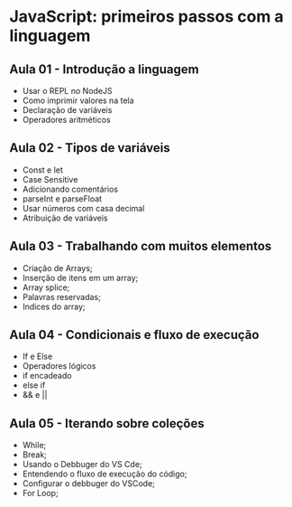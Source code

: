# JavaScript: primeiros passos com a linguagem

## Aula 01 - Introdução a linguagem

- Usar o REPL no NodeJS
- Como imprimir valores na tela
- Declaração de variáveis
- Operadores aritméticos

## Aula 02 - Tipos de variáveis

- Const e let
- Case Sensitive
- Adicionando comentários
- parseInt e parseFloat
- Usar números com casa decimal
- Atribuição de variáveis

## Aula 03 - Trabalhando com muitos elementos

- Criação de Arrays;
- Inserção de itens em um array;
- Array splice;
- Palavras reservadas;
- Indices do array;

## Aula 04 - Condicionais e fluxo de execução

- If e Else
- Operadores lógicos
- if encadeado
- else if
- && e ||

## Aula 05 - Iterando sobre coleções

- While;
- Break;
- Usando o Debbuger do VS Cde;
- Entendendo o fluxo de execução do código;
- Configurar o debbuger do VSCode;
- For Loop;